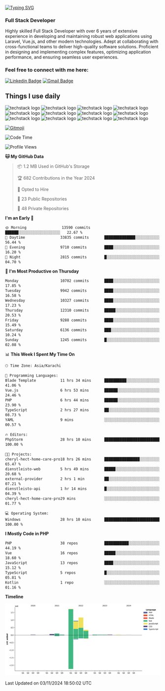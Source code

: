 [![Typing SVG](https://readme-typing-svg.demolab.com?font=Permanent+Marker&size=31&pause=1000&color=00A11F&center=true&random=false&width=435&lines=Hi+%F0%9F%91%8B%2C+I'm+Waheed+Sindhani)](https://git.io/typing-svg)
### Full Stack Developer
Highly skilled Full Stack Developer with over 6 years of extensive experience in developing and maintaining robust web applications using Laravel, Vue.js, and other modern technologies. Adept at collaborating with cross-functional teams to deliver high-quality software solutions. Proficient in designing and implementing complex features, optimizing application performance, and ensuring seamless user experiences. 

### Feel free to connect with me here:

[![Linkedin Badge](https://img.shields.io/badge/-waheedsindhani-blue?style=flat-square&logo=Linkedin&logoColor=white&link=https://www.linkedin.com/in/waheed-sindhani/)](https://www.linkedin.com/in/waheed-sindhani/)
[![Gmail Badge](https://img.shields.io/badge/-waheed.eliccs@gmail.com-c14438?style=flat-square&logo=Gmail&logoColor=white&link=mailto:waheed.eliccs@gmail.com)](mailto:waheed.eliccs@gmail.com)

## Things I use daily
![techstack logo](https://readme-components.vercel.app/api?component=logo&logo=react&text=false&animation=spin&fill=000000&svgfill=2d79c7)
![techstack logo](https://readme-components.vercel.app/api?component=logo&logo=vue.js&text=false&fill=000000&svgfill=4FC08D)
![techstack logo](https://readme-components.vercel.app/api?component=logo&logo=laravel&text=false&fill=000000&svgfill=FF2D20)
![techstack logo](https://readme-components.vercel.app/api?component=logo&logo=javascript&text=false&fill=000000&svgfill=F7DF1E)
![techstack logo](https://readme-components.vercel.app/api?component=logo&logo=mysql&text=false&fill=000000&svgfill=4479A1)
![techstack logo](https://readme-components.vercel.app/api?component=logo&logo=quasar&text=false&svgfill=050A14&fill=ffffaa&animation=spin)
![techstack logo](https://readme-components.vercel.app/api?component=logo&logo=typescript&text=false&fill=000000&svgfill=3178C6)
![techstack logo](https://readme-components.vercel.app/api?component=logo&logo=node.js&text=false&fill=000000&svgfill=5FA04E)
![techstack logo](https://readme-components.vercel.app/api?component=logo&logo=tailwindcss&text=false&fill=000000&svgfill=06B6D4)
![techstack logo](https://readme-components.vercel.app/api?component=logo&logo=docker&text=false&fill=000000&svgfill=2496ED)
![techstack logo](https://readme-components.vercel.app/api?component=logo&logo=linux&text=false&fill=000000&svgfill=FCC624)
![techstack logo](https://readme-components.vercel.app/api?component=logo&logo=amazonaws&text=false&fill=000000&svgfill=232F3E)



<!--
**Sindhani/sindhani** is a ✨ _special_ ✨ repository because its `README.md` (this file) appears on your GitHub profile.

Here are some ideas to get you started:

- 🔭 I’m currently working on ...
- 🌱 I’m currently learning ...
- 👯 I’m looking to collaborate on ...
- 🤔 I’m looking for help with ...
- 💬 Ask me about ...
- 📫 How to reach me: ...
- 😄 Pronouns: ...
- ⚡ Fun fact: ...
-->
<a href="https://gitmoji.dev">
  <img
    src="https://img.shields.io/badge/gitmoji-%20😜%20😍-FFDD67.svg?style=flat-square"
    alt="Gitmoji"
  />
</a>

<!--START_SECTION:waka-->
![Code Time](http://img.shields.io/badge/Code%20Time-702%20hrs%206%20mins-blue)

![Profile Views](http://img.shields.io/badge/Profile%20Views-0-blue)

**🐱 My GitHub Data** 

> 📦 1.2 MB Used in GitHub's Storage 
 > 
> 🏆 682 Contributions in the Year 2024
 > 
> 💼 Opted to Hire
 > 
> 📜 23 Public Repositories 
 > 
> 🔑 48 Private Repositories 
 > 
**I'm an Early 🐤** 

```text
🌞 Morning                13590 commits       ██████░░░░░░░░░░░░░░░░░░░   22.67 % 
🌆 Daytime                33835 commits       ██████████████░░░░░░░░░░░   56.44 % 
🌃 Evening                9710 commits        ████░░░░░░░░░░░░░░░░░░░░░   16.20 % 
🌙 Night                  2815 commits        █░░░░░░░░░░░░░░░░░░░░░░░░   04.70 % 
```
📅 **I'm Most Productive on Thursday** 

```text
Monday                   10702 commits       ████░░░░░░░░░░░░░░░░░░░░░   17.85 % 
Tuesday                  9942 commits        ████░░░░░░░░░░░░░░░░░░░░░   16.58 % 
Wednesday                10327 commits       ████░░░░░░░░░░░░░░░░░░░░░   17.23 % 
Thursday                 12310 commits       █████░░░░░░░░░░░░░░░░░░░░   20.53 % 
Friday                   9288 commits        ████░░░░░░░░░░░░░░░░░░░░░   15.49 % 
Saturday                 6136 commits        ███░░░░░░░░░░░░░░░░░░░░░░   10.24 % 
Sunday                   1245 commits        █░░░░░░░░░░░░░░░░░░░░░░░░   02.08 % 
```


📊 **This Week I Spent My Time On** 

```text
🕑︎ Time Zone: Asia/Karachi

💬 Programming Languages: 
Blade Template           11 hrs 34 mins      ██████████░░░░░░░░░░░░░░░   41.06 % 
Vue.js                   6 hrs 53 mins       ██████░░░░░░░░░░░░░░░░░░░   24.46 % 
PHP                      6 hrs 44 mins       ██████░░░░░░░░░░░░░░░░░░░   23.90 % 
TypeScript               2 hrs 27 mins       ██░░░░░░░░░░░░░░░░░░░░░░░   08.73 % 
YAML                     9 mins              ░░░░░░░░░░░░░░░░░░░░░░░░░   00.57 % 

🔥 Editors: 
PhpStorm                 28 hrs 10 mins      █████████████████████████   100.00 % 

🐱‍💻 Projects: 
cheryl-hect-home-care-pro18 hrs 26 mins      ████████████████░░░░░░░░░   65.47 % 
dienstleisto-web         5 hrs 49 mins       █████░░░░░░░░░░░░░░░░░░░░   20.68 % 
external-provider        2 hrs 1 min         ██░░░░░░░░░░░░░░░░░░░░░░░   07.21 % 
dienstleisto-api         1 hr 14 mins        █░░░░░░░░░░░░░░░░░░░░░░░░   04.39 % 
cheryl-hect-home-care-pro29 mins             ░░░░░░░░░░░░░░░░░░░░░░░░░   01.77 % 

💻 Operating System: 
Windows                  28 hrs 10 mins      █████████████████████████   100.00 % 
```

**I Mostly Code in PHP** 

```text
PHP                      38 repos            ███████████░░░░░░░░░░░░░░   44.19 % 
Vue                      16 repos            █████░░░░░░░░░░░░░░░░░░░░   18.60 % 
JavaScript               13 repos            ████░░░░░░░░░░░░░░░░░░░░░   15.12 % 
TypeScript               5 repos             █░░░░░░░░░░░░░░░░░░░░░░░░   05.81 % 
Kotlin                   1 repo              ░░░░░░░░░░░░░░░░░░░░░░░░░   01.16 % 
```



**Timeline**

![Lines of Code chart](https://raw.githubusercontent.com/Sindhani/Sindhani/main/assets/bar_graph.png)


 Last Updated on 03/11/2024 18:50:02 UTC
<!--END_SECTION:waka-->
